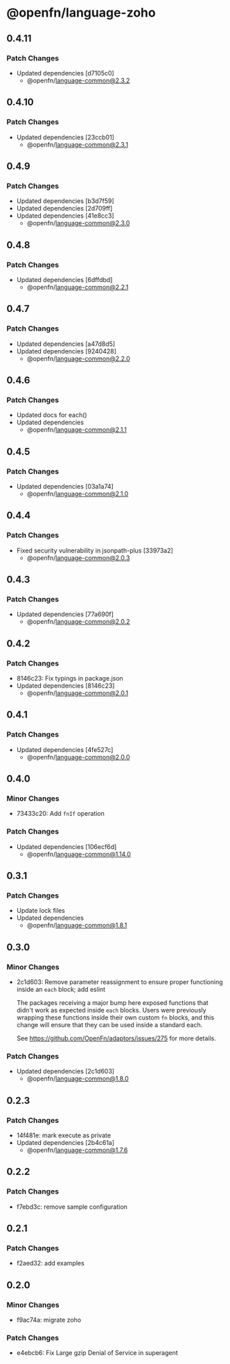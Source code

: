 # @openfn/language-zoho

## 0.4.11

### Patch Changes

- Updated dependencies [d7105c0]
  - @openfn/language-common@2.3.2

## 0.4.10

### Patch Changes

- Updated dependencies [23ccb01]
  - @openfn/language-common@2.3.1

## 0.4.9

### Patch Changes

- Updated dependencies [b3d7f59]
- Updated dependencies [2d709ff]
- Updated dependencies [41e8cc3]
  - @openfn/language-common@2.3.0

## 0.4.8

### Patch Changes

- Updated dependencies [6dffdbd]
  - @openfn/language-common@2.2.1

## 0.4.7

### Patch Changes

- Updated dependencies [a47d8d5]
- Updated dependencies [9240428]
  - @openfn/language-common@2.2.0

## 0.4.6

### Patch Changes

- Updated docs for each()
- Updated dependencies
  - @openfn/language-common@2.1.1

## 0.4.5

### Patch Changes

- Updated dependencies [03a1a74]
  - @openfn/language-common@2.1.0

## 0.4.4

### Patch Changes

- Fixed security vulnerability in jsonpath-plus [33973a2]
  - @openfn/language-common@2.0.3

## 0.4.3

### Patch Changes

- Updated dependencies [77a690f]
  - @openfn/language-common@2.0.2

## 0.4.2

### Patch Changes

- 8146c23: Fix typings in package.json
- Updated dependencies [8146c23]
  - @openfn/language-common@2.0.1

## 0.4.1

### Patch Changes

- Updated dependencies [4fe527c]
  - @openfn/language-common@2.0.0

## 0.4.0

### Minor Changes

- 73433c20: Add `fnIf` operation

### Patch Changes

- Updated dependencies [106ecf6d]
  - @openfn/language-common@1.14.0

## 0.3.1

### Patch Changes

- Update lock files
- Updated dependencies
  - @openfn/language-common@1.8.1

## 0.3.0

### Minor Changes

- 2c1d603: Remove parameter reassignment to ensure proper functioning inside an
  `each` block; add eslint

  The packages receiving a major bump here exposed functions that didn't work as
  expected inside `each` blocks. Users were previously wrapping these functions
  inside their own custom `fn` blocks, and this change will ensure that they can
  be used inside a standard each.

  See https://github.com/OpenFn/adaptors/issues/275 for more details.

### Patch Changes

- Updated dependencies [2c1d603]
  - @openfn/language-common@1.8.0

## 0.2.3

### Patch Changes

- 14f481e: mark execute as private
- Updated dependencies [2b4c61a]
  - @openfn/language-common@1.7.6

## 0.2.2

### Patch Changes

- f7ebd3c: remove sample configuration

## 0.2.1

### Patch Changes

- f2aed32: add examples

## 0.2.0

### Minor Changes

- f9ac74a: migrate zoho

### Patch Changes

- e4ebcb6: Fix Large gzip Denial of Service in superagent
